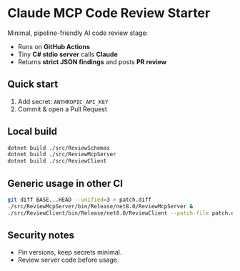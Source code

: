 # Claude MCP Code Review Starter

Minimal, pipeline-friendly AI code review stage:

- Runs on **GitHub Actions**
- Tiny **C# stdio server** calls **Claude**
- Returns **strict JSON findings** and posts **PR review**

## Quick start

1) Add secret: `ANTHROPIC_API_KEY`
2) Commit & open a Pull Request

## Local build

```bash
dotnet build ./src/ReviewSchemas
dotnet build ./src/ReviewMcpServer
dotnet build ./src/ReviewClient
```

## Generic usage in other CI

```bash
git diff BASE...HEAD --unified=3 > patch.diff
./src/ReviewMcpServer/bin/Release/net8.0/ReviewMcpServer &
./src/ReviewClient/bin/Release/net8.0/ReviewClient --patch-file patch.diff --owner <owner> --repo <repo> --pr <pr>
```

## Security notes
- Pin versions, keep secrets minimal.
- Review server code before usage.
